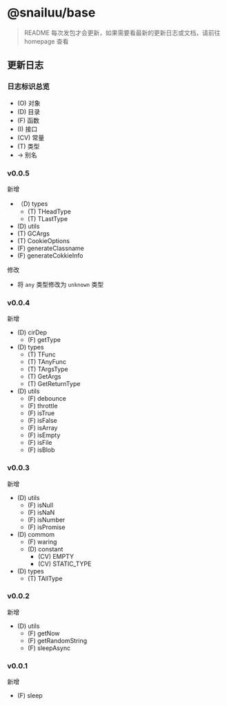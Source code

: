 # @snailuu/base

> README 每次发包才会更新，如果需要看最新的更新日志或文档，请前往 homepage 查看

## 更新日志

### 日志标识总览

- (O) 对象
- (D) 目录
- (F) 函数
- (I) 接口
- (CV) 常量
- (T) 类型
- -> 别名



### v0.0.5

新增

- （D) types
  - (T) THeadType
  - (T) TLastType
-  (D) utils
  - (T) GCArgs
  - (T) CookieOptions
  - (F) generateClassname
  - (F) generateCokkieInfo

修改

- 将 `any` 类型修改为 `unknown` 类型



### v0.0.4

新增

- (D) cirDep
  - (F) getType
- (D) types
  - (T) TFunc
  - (T) TAnyFunc
  - (T) TArgsType
  - (T) GetArgs
  - (T) GetReturnType
- (D) utils
  - (F) debounce
  - (F) throttle
  - (F) isTrue
  - (F) isFalse
  - (F) isArray
  - (F) isEmpty
  - (F) isFile
  - (F) isBlob



### v0.0.3

新增

- (D) utils
  - (F) isNull
  - (F) isNaN
  - (F) isNumber
  - (F) isPromise
- (D) commom
  - (F) waring
  - (D) constant
    - (CV) EMPTY
    - (CV) STATIC_TYPE
- (D) types 
  - (T) TAllType



### v0.0.2

新增

- (D) utils
  - (F) getNow
  - (F) getRandomString
  - (F) sleepAsync

### v0.0.1

新增

- (F) sleep
